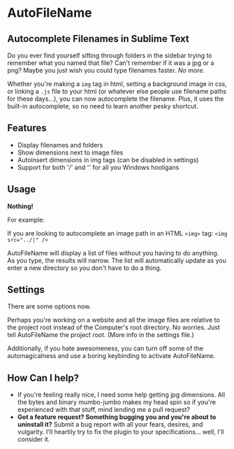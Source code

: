 AutoFileName
============

Autocomplete Filenames in Sublime Text
--------------------------------------
Do you ever find yourself sifting through folders in the sidebar trying to remember what you named that file? Can't remember if it was a jpg or a png? Maybe you just wish you could type filenames faster. *No more.*

Whether you're making a `img` tag in html, setting a background image in css, or linking a `.js` file to your html (or whatever else people use filename paths for these days...), you can now autocomplete the filename. Plus, it uses the built-in autocomplete, so no need to learn another pesky shortcut.

Features
--------

- Display filenames and folders
- Show dimensions next to image files
- Autoinsert dimensions in img tags (can be disabled in settings)
- Support for both '/' and '\' for all you Windows hooligans

Usage
-----
**Nothing!**

For example:

If you are looking to autocomplete an image path in an HTML `<img>` tag:
    `<img src="../|" />`

AutoFileName will display a list of files without you having to do anything. As you type, the results will narrow. The list will automatically update as you enter a new directory so you don't have to do a thing.

Settings
--------
There are some options now. 

Perhaps you're working on a website and all the image files are relative to the project root instead of the Computer's root directory. No worries. Just tell AutoFileName the project root. (More info in the settings file.)

Additionally, if you hate awesomeness, you can turn off some of the automagicalness and use a boring keybinding to activate AutoFileName.

How Can I help?
---------------
- If you're feeling really nice, I need some help getting jpg dimensions. All the bytes and binary mumbo-jumbo makes my head spin so if you're experienced with that stuff, mind lending me a pull request?
- **Got a feature request? Something bugging you and you're about to uninstall it?** Submit a bug report with all your fears, desires, and vulgarity. I'll heartily try to fix the plugin to your specifications... well, I'll consider it.